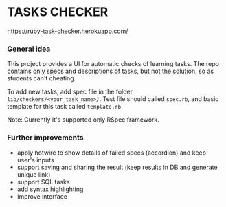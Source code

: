 # TASKS CHECKER

https://ruby-task-checker.herokuapp.com/

### General idea

This project provides a UI for automatic checks of learning tasks. 
The repo contains only specs and descriptions of tasks, 
but not the solution, so as students can't cheating.

To add new tasks, add spec file in the folder `lib/checkers/<your_task_name>/`.
Test file should called `spec.rb`, and basic template for this task called `template.rb`  

Note: Currently it's supported only RSpec framework.

### Further improvements

- apply hotwire to show details of failed specs (accordion) and keep user's inputs
- support saving and sharing the result (keep results in DB and generate unique link)
- support SQL tasks
- add syntax highlighting
- improve interface
